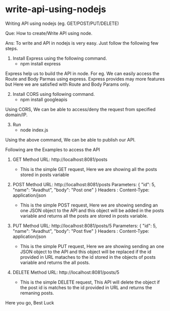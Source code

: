 # write-api-using-nodejs
Writing API using nodejs (eg. GET/POST/PUT/DELETE) 

Que:
How to create/Write API using node.

Ans:
To write and API in nodejs is very easy. Just follow the following few steps.

1) Install Express using the following command.
   - npm install express

Express help us to build the API in node. For eg. We can easily access the Route and Body Parmas using express. Express provides may more features but Here we are satisfied with Route and Body Params only.

2) Install CORS using following command.
   - npm install googleapis

Using CORS, We can be able to access/deny the request from specified domain/IP.


3) Run 
   - node index.js

Using the above command, We can be able to publish our API.

Following are the Examples to access the API
1) GET Method
URL: http://localhost:8081/posts

   - This is the simple GET request, Here we are showing all the posts stored in posts variable

2) POST Method
URL: http://localhost:8081/posts
Parameters: {
        "id": 5,
        "name": "Avadhut",
        "body": "Post one"
    }
Headers : 
	Content-Type: application/json

   - This is the simple POST request, Here we are showing sending an one JSON object to the API and this object will be added in the posts variable and returns all the posts are stored in posts variable.

3) PUT Method
URL: http://localhost:8081/posts/5
Parameters: {
        "id": 5,
        "name": "Avadhut",
        "body": "Post five"
    }
Headers : 
	Content-Type: application/json

   - This is the simple PUT request, Here we are showing sending an one JSON object to the API and this object will be replaced if the id provided in URL mataches to the id stored in the objects of posts variable and returns the all posts.

4) DELETE Method
URL: http://localhost:8081/posts/5

   - This is the simple DELETE request, This API will delete the object if the post id is matches to the id provided in URL and returns the remaning posts.


Here you go,
Best Luck

